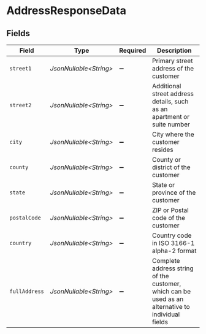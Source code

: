 # AddressResponseData


## Fields

| Field                                                                                             | Type                                                                                              | Required                                                                                          | Description                                                                                       |
| ------------------------------------------------------------------------------------------------- | ------------------------------------------------------------------------------------------------- | ------------------------------------------------------------------------------------------------- | ------------------------------------------------------------------------------------------------- |
| `street1`                                                                                         | *JsonNullable\<String>*                                                                           | :heavy_minus_sign:                                                                                | Primary street address of the customer                                                            |
| `street2`                                                                                         | *JsonNullable\<String>*                                                                           | :heavy_minus_sign:                                                                                | Additional street address details, such as an apartment or suite number                           |
| `city`                                                                                            | *JsonNullable\<String>*                                                                           | :heavy_minus_sign:                                                                                | City where the customer resides                                                                   |
| `county`                                                                                          | *JsonNullable\<String>*                                                                           | :heavy_minus_sign:                                                                                | County or district of the customer                                                                |
| `state`                                                                                           | *JsonNullable\<String>*                                                                           | :heavy_minus_sign:                                                                                | State or province of the customer                                                                 |
| `postalCode`                                                                                      | *JsonNullable\<String>*                                                                           | :heavy_minus_sign:                                                                                | ZIP or Postal code of the customer                                                                |
| `country`                                                                                         | *JsonNullable\<String>*                                                                           | :heavy_minus_sign:                                                                                | Country code in ISO 3166-1 alpha-2 format                                                         |
| `fullAddress`                                                                                     | *JsonNullable\<String>*                                                                           | :heavy_minus_sign:                                                                                | Complete address string of the customer, which can be used as an alternative to individual fields |